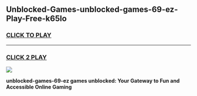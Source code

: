 
## Unblocked-Games-unblocked-games-69-ez-Play-Free-k65lo
<h3>
<a href="https://premium76.site?title=unblocked-games-69-ez&ref=21A">CLICK TO PLAY</a></h3>
<hr>

<h3>
<a href="https://premium76.site?title=unblocked-games-69-ez&ref=21A">CLICK 2 PLAY</a>
  
</h3>

<a href="https://premium76.site?title=unblocked-games-69-ez&ref=21A"><img src="https://clearcache.store/games.png"></a>


**unblocked-games-69-ez games unblocked: Your Gateway to Fun and Accessible Online Gaming**
